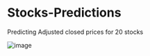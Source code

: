 # Stocks-Predictions
Predicting Adjusted closed prices for 20 stocks

![image](https://user-images.githubusercontent.com/73078264/111386472-514a2580-86d2-11eb-9f49-0fe57849c544.png)
